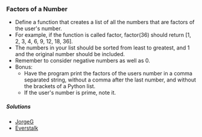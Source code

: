 ### Factors of a Number
- Define a function that creates a list of all the numbers that are factors of the user's number.
- For example, if the function is called factor, factor(36) should return [1, 2, 3, 4, 6, 9, 12, 18, 36].
- The numbers in your list should be sorted from least to greatest, and 1 and the original number should be included.
- Remember to consider negative numbers as well as 0.
- Bonus:
  - Have the program print the factors of the users number in a comma separated string, without a comma after the last number, and without the brackets of a Python list.
  - If the user's number is prime, note it.

##### Solutions
- [JorgeG](https://github.com/JorgeG/solutions/blob/master/factors/factors.py)
- [Everstalk](https://github.com/Everstalk/BP/blob/master/Factors%20of%20a%20number.py)
